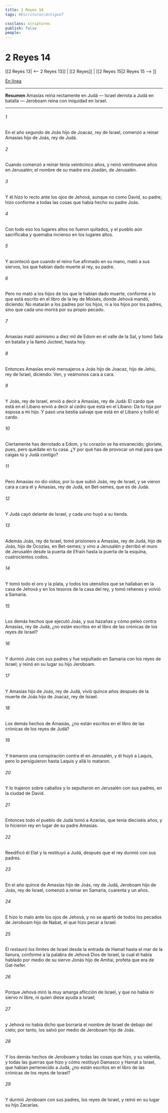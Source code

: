 ```yaml
---
title: 2 Reyes 14
tags: #Escrituras\AntiguoT

cssclass: scriptures
publish: false
people:
---
```


# 2 Reyes 14
[[2 Reyes 13| <-- 2 Reyes 13]] | [[2 Reyes]] | [[2 Reyes 15|2 Reyes 15 --> ]]

[En línea](https://churchofjesuschrist.org/study/scriptures/ot/2-kgs/14?lang=spa)

---
__Resumen__
Amasías reina rectamente en Judá — Israel derrota a Judá en batalla — Jeroboam reina con iniquidad en Israel.

---
###### 1 
En el año segundo de Joás hijo de Joacaz, rey de Israel, comenzó a reinar Amasías hijo de Joás, rey de Judá.

###### 2 
Cuando comenzó a reinar tenía veinticinco años, y reinó veintinueve años en Jerusalén; el nombre de su madre era Joadán, de Jerusalén.

###### 3 
Y él hizo lo recto ante los ojos de Jehová, aunque no como David, su padre; hizo conforme a todas las cosas que había hecho su padre Joás.

###### 4 
Con todo eso los lugares altos no fueron quitados, y el pueblo aún sacrificaba y quemaba incienso en los lugares altos.

###### 5 
Y aconteció que cuando el reino fue afirmado en su mano, mató a sus siervos, los que habían dado muerte al rey, su padre.

###### 6 
Pero no mató a los hijos de los que le habían dado muerte, conforme a lo que está escrito en el libro de la ley de Moisés, donde Jehová mandó, diciendo: No matarán a los padres por los hijos, ni a los hijos por los padres, sino que cada uno morirá por su propio pecado.

###### 7 
Amasías mató asimismo a diez mil de Edom en el valle de la Sal, y tomó Sela en batalla y la llamó Jocteel, hasta hoy.

###### 8 
Entonces Amasías envió mensajeros a Joás hijo de Joacaz, hijo de Jehú, rey de Israel, diciendo: Ven, y veámonos cara a cara.

###### 9 
Y Joás, rey de Israel, envió a decir a Amasías, rey de Judá: El cardo que está en el Líbano envió a decir al cedro que está en el Líbano: Da tu hija por esposa a mi hijo. Y pasó una bestia salvaje que está en el Líbano y holló el cardo.

###### 10 
Ciertamente has derrotado a Edom, y tu corazón se ha envanecido; gloríate, pues, pero quédate en tu casa. ¿Y por qué has de provocar un mal para que caigas tú y Judá contigo?

###### 11 
Pero Amasías no dio oídos; por lo que subió Joás, rey de Israel, y se vieron cara a cara él y Amasías, rey de Judá, en Bet-semes, que es de Judá.

###### 12 
Y Judá cayó delante de Israel, y cada uno huyó a su tienda.

###### 13 
Además Joás, rey de Israel, tomó prisionero a Amasías, rey de Judá, hijo de Joás, hijo de Ocozías, en Bet-semes; y vino a Jerusalén y derribó el muro de Jerusalén desde la puerta de Efraín hasta la puerta de la esquina, cuatrocientos codos.

###### 14 
Y tomó todo el oro y la plata, y todos los utensilios que se hallaban en la casa de Jehová y en los tesoros de la casa del rey, y tomó rehenes y volvió a Samaria.

###### 15 
Los demás hechos que ejecutó Joás, y sus hazañas y cómo peleó contra Amasías, rey de Judá, ¿no están escritos en el libro de las crónicas de los reyes de Israel?

###### 16 
Y durmió Joás con sus padres y fue sepultado en Samaria con los reyes de Israel; y reinó en su lugar su hijo Jeroboam.

###### 17 
Y Amasías hijo de Joás, rey de Judá, vivió quince años después de la muerte de Joás hijo de Joacaz, rey de Israel.

###### 18 
Los demás hechos de Amasías, ¿no están escritos en el libro de las crónicas de los reyes de Judá?

###### 19 
Y tramaron una conspiración contra él en Jerusalén, y él huyó a Laquis, pero lo persiguieron hasta Laquis y allá lo mataron.

###### 20 
Y lo trajeron sobre caballos y lo sepultaron en Jerusalén con sus padres, en la ciudad de David.

###### 21 
Entonces todo el pueblo de Judá tomó a Azarías, que tenía dieciséis años, y lo hicieron rey en lugar de su padre Amasías.

###### 22 
Reedificó él Elat y la restituyó a Judá, después que el rey durmió con sus padres.

###### 23 
En el año quince de Amasías hijo de Joás, rey de Judá, Jeroboam hijo de Joás, rey de Israel, comenzó a reinar en Samaria,  cuarenta y un años.

###### 24 
E hizo lo malo ante los ojos de Jehová, y no se apartó de todos los pecados de Jeroboam hijo de Nabat, el que hizo pecar a Israel.

###### 25 
Él restauró los límites de Israel desde la entrada de Hamat hasta el mar de la llanura, conforme a la palabra de Jehová Dios de Israel, la cual él había hablado por medio de su siervo Jonás hijo de Amitai, profeta que era de Gat-hefer.

###### 26 
Porque Jehová miró la muy amarga aflicción de Israel, y que no había ni siervo ni libre, ni quien diese ayuda a Israel;

###### 27 
y Jehová no había dicho que borraría el nombre de Israel de debajo del cielo; por tanto, los salvó por medio de Jeroboam hijo de Joás.

###### 28 
Y los demás hechos de Jeroboam y todas las cosas que hizo, y su valentía, y todas las guerras que hizo y cómo restituyó Damasco y Hamat a Israel, que habían pertenecido a Judá, ¿no están escritos en el libro de las crónicas de los reyes de Israel?

###### 29 
Y durmió Jeroboam con sus padres, los reyes de Israel, y reinó en su lugar su hijo Zacarías.

